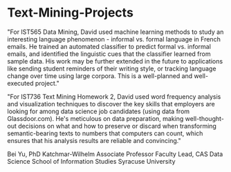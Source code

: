 # Text-Mining-Projects



"For IST565 Data Mining, David used machine learning methods to study an interesting language phenomenon - informal vs. formal language in French emails. He trained an automated classifier to predict formal vs. informal emails, and identified the linguistic cues that the classifier learned from sample data. His work may be further extended in the future to applications like sending student reminders of their writing style, or tracking language change over time using large corpora. This is a well-planned and well-executed project."

"For IST736 Text Mining Homework 2, David used word frequency analysis and visualization techniques to discover the key skills that employers are looking for among data science job candidates (using data from Glassdoor.com). He's meticulous on data preparation, making well-thought-out decisions on what and how to preserve or discard when transforming semantic-bearing texts to numbers that computers can count, which ensures that his analysis results are reliable and convincing."

Bei Yu, PhD
Katchmar-Wilhelm Associate Professor
Faculty Lead, CAS Data Science
School of Information Studies
Syracuse University
